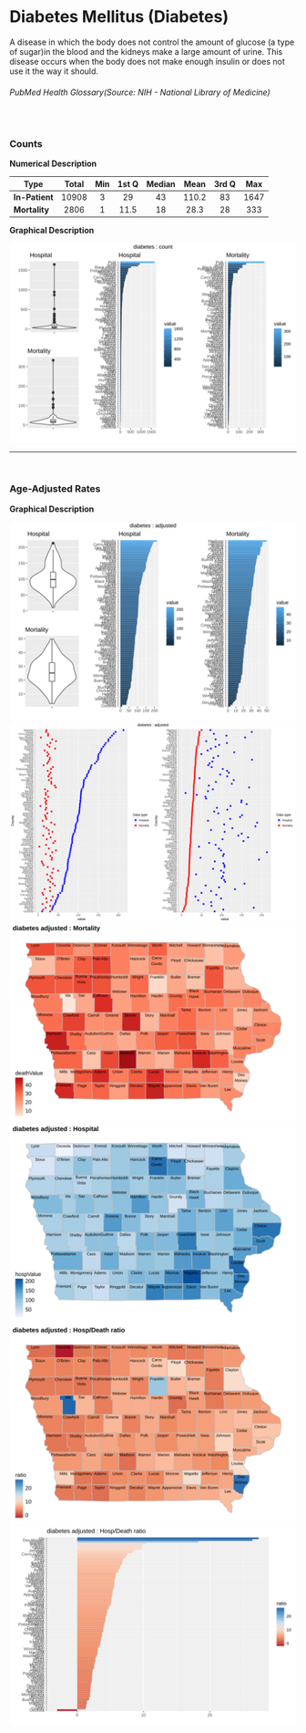 # Diabetes Mellitus (Diabetes)


A disease in which the body does not control the amount of glucose (a type of sugar)in the blood and the kidneys make a large amount of urine. This disease occurs when the body does not make enough insulin or does not use it the way it should.
###### PubMed Health Glossary(Source: NIH - National Library of Medicine)

<br>

### Counts

**Numerical Description**

Type | Total | Min | 1st Q | Median | Mean | 3rd Q | Max
---| :---: | :---: | :---: | :---: | :---: | :---: | :---:
**In-Patient** | 10908 | 3 | 29 | 43 | 110.2 | 83 | 1647
**Mortality** | 2806 | 1 | 11.5 | 18 | 28.3 | 28 | 333

**Graphical Description**

![](/images/diabetes_count_grid.svg)


***

<br>

### Age-Adjusted Rates

**Graphical Description**

![](/images/diabetes_adjusted_grid.svg)
![](/images/diabetes_adjusted_dotplots.svg)
![](/images/diabetes_adjusted_dmap.svg)
![](/images/diabetes_adjusted_hmap.svg)
![](/images/diabetes_adjusted_rmap.svg)
![](/images/diabetes_adjusted_ratiobar.svg)
